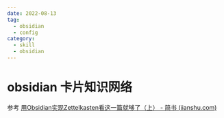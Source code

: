 ```yaml
---
date: 2022-08-13
tag:
  - obsidian
  - config
category:
  - skill
  - obsidian
---
```


# obsidian 卡片知识网络

参考 [用Obsidian实现Zettelkasten看这一篇就够了（上） - 简书 (jianshu.com)](https://www.jianshu.com/p/cd9388319366)
